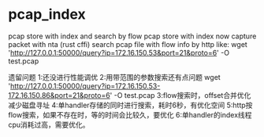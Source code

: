 # pcap_index
pcap store with index and search by flow
pcap store with index now capture packet with nta (rust cffi)
search pcap file with flow info by http like:
  wget  'http://127.0.0.1:50000/query?ip=172.16.150.53&port=21&proto=6' -O test.pcap

遗留问题
1:还没进行性能调优
2:用带范围的参数搜索还有点问题 wget  'http://127.0.0.1:50000/query?ip=172.16.150.53-172.16.150.86&port=21&proto=6' -O test.pcap 
3:flow搜索时，offset合并优化减少磁盘寻址
4:单handler存储的同时进行搜索，耗时6秒，有优化空间
5:http按flow搜索，如果不存在时，等的时间会比较久，要优化
6:单handler的index线程cpu消耗过高，需要优化。
